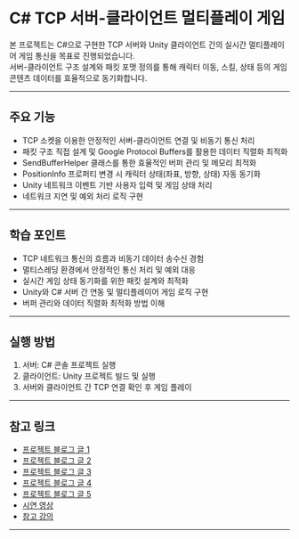 # C# TCP 서버-클라이언트 멀티플레이 게임

본 프로젝트는 C#으로 구현한 TCP 서버와 Unity 클라이언트 간의 실시간 멀티플레이어 게임 통신을 목표로 진행되었습니다.  
서버-클라이언트 구조 설계와 패킷 포맷 정의를 통해 캐릭터 이동, 스킬, 상태 등의 게임 콘텐츠 데이터를 효율적으로 동기화합니다.

---

## 주요 기능

- TCP 소켓을 이용한 안정적인 서버-클라이언트 연결 및 비동기 통신 처리  
- 패킷 구조 직접 설계 및 Google Protocol Buffers를 활용한 데이터 직렬화 최적화  
- SendBufferHelper 클래스를 통한 효율적인 버퍼 관리 및 메모리 최적화  
- PositionInfo 프로퍼티 변경 시 캐릭터 상태(좌표, 방향, 상태) 자동 동기화  
- Unity 네트워크 이벤트 기반 사용자 입력 및 게임 상태 처리  
- 네트워크 지연 및 예외 처리 로직 구현  

---

## 학습 포인트

- TCP 네트워크 통신의 흐름과 비동기 데이터 송수신 경험  
- 멀티스레딩 환경에서 안정적인 통신 처리 및 예외 대응  
- 실시간 게임 상태 동기화를 위한 패킷 설계와 최적화  
- Unity와 C# 서버 간 연동 및 멀티플레이어 게임 로직 구현  
- 버퍼 관리와 데이터 직렬화 최적화 방법 이해  

---

## 실행 방법

1. 서버: C# 콘솔 프로젝트 실행  
2. 클라이언트: Unity 프로젝트 빌드 및 실행  
3. 서버와 클라이언트 간 TCP 연결 확인 후 게임 플레이  

---

## 참고 링크

- [프로젝트 블로그 글 1](https://hmmterestinguri.tistory.com/135)  
- [프로젝트 블로그 글 2](https://hmmterestinguri.tistory.com/136)  
- [프로젝트 블로그 글 3](https://hmmterestinguri.tistory.com/140)  
- [프로젝트 블로그 글 4](https://hmmterestinguri.tistory.com/144)  
- [프로젝트 블로그 글 5](https://hmmterestinguri.tistory.com/145)
- [시연 영상](https://youtu.be/h8u90-SAG0g)  
- [참고 강의](https://www.inflearn.com/course/%EC%9C%A0%EB%8B%88%ED%8B%B0-mmorpg-%EA%B0%9C%EB%B0%9C-part7/dashboard)
---
